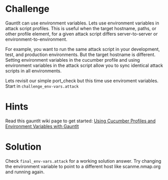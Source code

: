 # Challenge
Gauntlt can use environment variables. Lets use environment variables in attack script profiles. This is useful when the target hostname, paths, or other profile element, for a given attack script differs server-to-server or environment-to-environment.

For example, you want to run the same attack script in your development, test, and production environments. But the target hostname is different. Setting environment variables in the cucumber profile and using environment variables in the attack script allow you to sync identical attack scripts in all environments.

Lets revisit our simple port_check but this time use enviroment variables. Start in `challenge_env-vars.attack`

# Hints
Read this gauntlt wiki page to get started: [Using Cucumber Profiles and Environment Variables with Gauntlt](https://github.com/gauntlt/gauntlt/wiki/Using-Cucumber-Profiles-and-Environment-Variables-with-Gauntlt)

# Solution
Check `final_env-vars.attack` for a working solution answer. Try changing the environment variable to point to a different host like scanme.nmap.org and running again.
